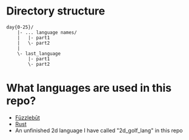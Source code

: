 # Directory structure
```
day{0-25}/
    |- ... language names/
    |   |- part1
    |   \- part2
    |
    \- last_language
        |- part1
        \- part2

```


# What languages are used in this repo?
- [Fūzzlebūt](https://github.com/Clinery1/jam0003)
- [Rust](https://rust-lang.org)
- An unfinished 2d language I have called "2d_golf_lang" in this repo
